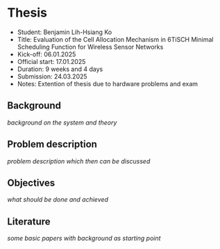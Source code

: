 # Thesis
- Student: Benjamin Lih-Hsiang Ko
- Title: Evaluation of the Cell Allocation Mechanism in 6TiSCH Minimal Scheduling Function for Wireless Sensor Networks
- Kick-off: 06.01.2025
- Official start: 17.01.2025
- Duration: 9 weeks and 4 days
- Submission: 24.03.2025
- Notes: Extention of thesis due to hardware problems and exam

## Background
*background on the system and theory*

## Problem description
*problem description which then can be discussed*

## Objectives
*what should be done and achieved*

## Literature
*some basic papers with background as starting point*
